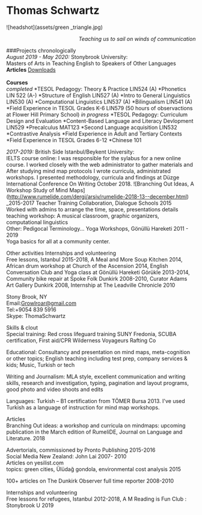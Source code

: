 # Thomas Schwartz
![headshot](assets/green _triangle.jpg)
<p align="right"><i> Teaching us to sail on winds of communication </i></p>

  ###Projects chronologically    
_August 2019 - May 2020:_ Stonybrook University:  
Masters of Arts in Teaching English to Speakers of Other Languages
**Articles**
<a href= "https://nostrathomas0.github.io/1/"> Downloads </a>
</br>  
**Courses**  
_completed_
*TESOL Pedagogy: Theory & Practice LIN524 (A)
*Phonetics LIN 522 (A-)
*Structure of English LIN527 (A)
*Intro to General Linguistics LIN530 (A)
*Computational Linguistics LIN537 (A)
*Bilingualism LIN541 (A)
*Field Experience in TESOL Grades K-6 LIN579 (50 hours of observactions at Flower  Hill Primary School) 
_in progress_
*TESOL Pedagogy: Curriculum Design and Evaluation
*Content-Based Language and Literacy Devlopment LIN529
*Precalculus MAT123
*Second Language acquisition LIN532
*Contrastive Analysis
*Field Experience in Adult and Tertiary Contexts
*Field Experience in TESOL Grades 6-12
*Chinese 101
</br>

_2017-2019:_ British Side Istanbul/Beykent University:  
IELTS course online: I was responsible for the sylabus for a new online course. I worked closely with the web administrator to gather materials and 
After studying mind map protocols I wrote curricula, administrated workshops. I presented methodology, curricula and findings at Düzge International Conference On Writing	 October 2018.
![Branching Out Ideas, A Workshop Study of Mind Maps] (http://www.rumelide.com/dergi/arsiv/rumelide-2018-13--december.html)  
_2015-2017
Teacher Training Collaboration, Dialogue Schools	2015  
Worked with admins to arrange the time, space, presentations details  
teaching workshop: A musical classroom, graphic organizers, computational linguistics  
Other: Pedigocal Terminology... 
Yoga Workshops, Gönüllü Hareketi	2011 - 2019  
Yoga basics for all at a community center.  

  Other activities
Internships and volunteering  
Free lessons, Istanbul 2015-2018, A Meal and More Soup Kitchen 2014, African drum workshop at Church of the Ascension 2014, English Conversation Club and Yoga class at Gönüllü Hareketi Görükle 2013-2014, Community bike repair at Spoke Folk Dunkirk 2008-2010, Curator Adams Art Gallery Dunkirk 2008, Internship at The Leadville Chronicle 2010

Stony Brook, NY  
Email:Growlroar@gmail.com  
Tel:+9054 839 5916  
	Skype: ThomaSchwartz  
   
Skills & clout  
Special training: Red cross lifeguard training SUNY Fredonia, SCUBA certification, First aid/CPR Wilderness Voyageurs Rafting Co

Educational: Consultancy and presentation on mind maps, meta-cognition or other topics; English teaching including test prep, company services & kids; Music, Turkish or tech

Writing and Journalism: MLA style, excellent communication and writing skills, research and investigation, typing, pagination and layout programs, good photo and video shoots and edits 

Languages: Turkish – B1 certification from TÖMER Bursa 2013. I've used Turkish as a language of instruction for mind map workshops.

Articles  
Branching Out ideas: a workshop and curricula on mindmaps: upcoming publication in the March edition of RumeliDE, Journal on Language and Literature.	        2018

Advertorials, commissioned by Pronto Publishing		           2015-2016  
Social Media New Zealand: John Lai                            2007- 2010  
Articles on yesilist.com  
topics: green cities, Ülüdağ gondola, environmental cost analysis           2015  

100+ articles on The Dunkirk Observer full time reporter  2008-2010 

Internships and volunteering  
Free lessons for refugees, Istanbul 2012-2018, A M
Reading is Fun Club : Stonybrook U 2019
